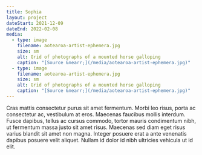```yaml
---
title: Sophia
layout: project
dateStart: 2021-12-09
dateEnd: 2022-02-08
media:
  - type: image
    filename: aotearoa-artist-ephemera.jpg
    size: sm
    alt: Grid of photographs of a mounted horse galloping
    caption: "[Source &nearr;](/media/aotearoa-artist-ephemera.jpg)"
  - type: image
    filename: aotearoa-artist-ephemera.jpg
    size: sm
    alt: Grid of photographs of a mounted horse galloping
    caption: "[Source &nearr;](/media/aotearoa-artist-ephemera.jpg)"
---
```


Cras mattis consectetur purus sit amet fermentum. Morbi leo risus, porta ac consectetur ac, vestibulum at eros. Maecenas faucibus mollis interdum. Fusce dapibus, tellus ac cursus commodo, tortor mauris condimentum nibh, ut fermentum massa justo sit amet risus. Maecenas sed diam eget risus varius blandit sit amet non magna. Integer posuere erat a ante venenatis dapibus posuere velit aliquet. Nullam id dolor id nibh ultricies vehicula ut id elit.